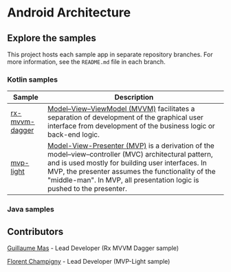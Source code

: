 # Android Architecture

## Explore the samples

This project hosts each sample app in separate repository branches. For more information, see the `README.md` file in each branch.

### Kotlin samples
| Sample | Description |
| ------------- | ------------- |
| [rx-mvvm-dagger](https://github.com/AndroidDevFr/android-architecture/tree/sample-kotlin-rx-mvvm-dagger) | [Model–View–ViewModel (MVVM)](https://en.wikipedia.org/wiki/Model%E2%80%93view%E2%80%93viewmodel) facilitates a separation of development of the graphical user interface from development of the business logic or back-end logic. |
| [mvp-light](https://github.com/AndroidDevFr/android-architecture/tree/sample-java-mvp-light) | [Model-View-Presenter (MVP)](https://en.wikipedia.org/wiki/Model%E2%80%93view%E2%80%93presenter) is a derivation of the model–view–controller (MVC) architectural pattern, and is used mostly for building user interfaces. In MVP, the presenter assumes the functionality of the "middle-man". In MVP, all presentation logic is pushed to the presenter.|

### Java samples


## Contributors

[Guillaume Mas](https://github.com/NodensN) - Lead Developer (Rx MVVM Dagger sample)

[Florent Champigny](https://github.com/Florent37) - Lead Developer (MVP-Light sample)
